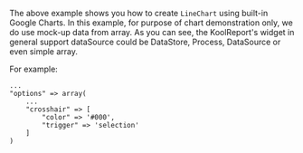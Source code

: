 The above example shows you how to create `LineChart` using built-in Google Charts. In this example, for purpose of chart demonstration only, we do use mock-up data from array. As you can see, the KoolReport's widget in general support dataSource could be DataStore, Process, DataSource or even simple array.

For example:

    ...
    "options" => array(
        ...
        "crosshair" => [
            "color" => '#000',
            "trigger" => 'selection'
        ]
    )